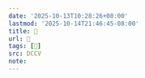 ```yaml
---
date: '2025-10-13T10:28:26+08:00'
lastmod: '2025-10-14T21:46:45-08:00'
title: 􅝥
url: 􅝥
tags: [𪑮]
src: DCCV
note:
---
```


